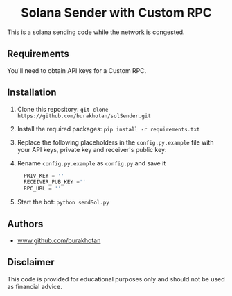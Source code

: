 <h1 align="center">
Solana Sender with Custom RPC
</h1>

This is a solana sending code while the network is congested.

## Requirements

You'll need to obtain API keys for a Custom RPC.

## Installation

1. Clone this repository: `git clone https://github.com/burakhotan/solSender.git`
2. Install the required packages: `pip install -r requirements.txt`
3. Replace the following placeholders in the `config.py.example` file with your API keys, private key and receiver's public key:
4. Rename `config.py.example` as `config.py` and save it

    ```python
      PRIV_KEY = ''
      RECEIVER_PUB_KEY =''
      RPC_URL = ''
    ```
4. Start the bot: `python sendSol.py`

## Authors
- www.github.com/burakhotan

## Disclaimer

This code is provided for educational purposes only and should not be used as financial advice.
